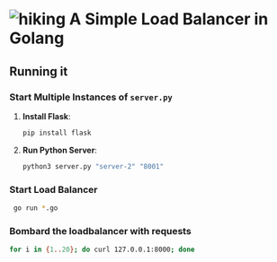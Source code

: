 # ![hiking](https://github.com/adityjoshi/GoLB/assets/111140014/e3ab8e71-6b9b-462d-8318-c9aa5288dbc4)  A Simple Load Balancer in Golang 

## Running it

### Start Multiple Instances of `server.py`

1. **Install Flask**:
   ```bash
   pip install flask
   ```
2. **Run Python Server**:
   ```bash
   python3 server.py "server-2" "8001"
    ```

### Start Load Balancer 
  ```bash
   go run *.go
   ```
### Bombard the loadbalancer with requests
   ```bash
  for i in {1..20}; do curl 127.0.0.1:8000; done
   ```
